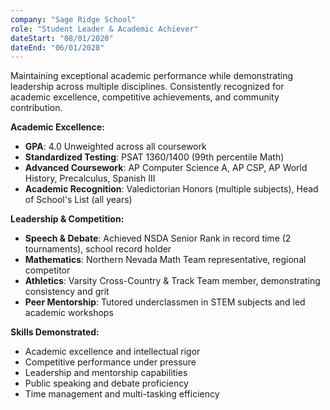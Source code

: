 ```yaml
---
company: "Sage Ridge School"
role: "Student Leader & Academic Achiever"
dateStart: "08/01/2020"
dateEnd: "06/01/2028"
---
```


Maintaining exceptional academic performance while demonstrating leadership across multiple disciplines. Consistently recognized for academic excellence, competitive achievements, and community contribution.

**Academic Excellence:**
- **GPA**: 4.0 Unweighted across all coursework
- **Standardized Testing**: PSAT 1360/1400 (99th percentile Math)
- **Advanced Coursework**: AP Computer Science A, AP CSP, AP World History, Precalculus, Spanish III
- **Academic Recognition**: Valedictorian Honors (multiple subjects), Head of School's List (all years)

**Leadership & Competition:**
- **Speech & Debate**: Achieved NSDA Senior Rank in record time (2 tournaments), school record holder
- **Mathematics**: Northern Nevada Math Team representative, regional competitor
- **Athletics**: Varsity Cross-Country & Track Team member, demonstrating consistency and grit
- **Peer Mentorship**: Tutored underclassmen in STEM subjects and led academic workshops

**Skills Demonstrated:**
- Academic excellence and intellectual rigor
- Competitive performance under pressure
- Leadership and mentorship capabilities
- Public speaking and debate proficiency
- Time management and multi-tasking efficiency
